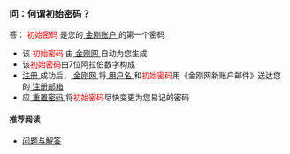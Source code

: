 ### 问：何谓初始密码？
答：<font color="Red"> 初始密码 </font>是您的[ 金刚账户 ](https://a2zitpro.github.io/web/金刚账户)的第一个密码
- 该<font color="Red"> 初始密码 </font>由[ 金刚网 ](https://a2zitpro.github.io/web/金刚中文网)自动为您生成
- 该<font color="Red">初始密码</font>由7位阿拉伯数字构成
- [ 注册 ](https://a2zitpro.github.io/web/l2_reg)成功后，[ 金刚网 ](https://a2zitpro.github.io/web/金刚中文网)将[ 用户名 ](https://a2zitpro.github.io/web/用户名&密码)和<font color="Red">初始密码</font>用《金刚网新账户邮件》送达您的[ 注册邮箱 ](https://a2zitpro.github.io/web/注册邮箱)
- 应[ 重置密码 ](https://a2zitpro.github.io/web/重置密码)将<font color="Red">初始密码</font>尽快变更为您易记的密码

#### 推荐阅读
- [ 问题与解答 ](https://a2zitpro.github.io/web/问题与解答)
